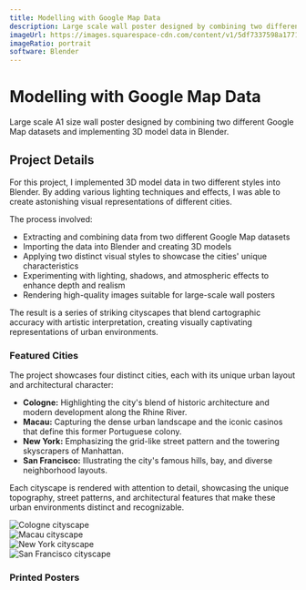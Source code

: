 ```yaml
---
title: Modelling with Google Map Data
description: Large scale wall poster designed by combining two different Google Map datasets and implementing 3D model data in Blender.
imageUrl: https://images.squarespace-cdn.com/content/v1/5df7337598a1771a4a73ef26/1646525087584-R170PYIBR5ZM4ETLW1GA/Cologne5.jpeg
imageRatio: portrait
software: Blender
---
```



# Modelling with Google Map Data

Large scale A1 size wall poster designed by combining two different Google Map datasets and implementing 3D model data in Blender.

## Project Details

For this project, I implemented 3D model data in two different styles into Blender. By adding various lighting techniques and effects, I was able to create astonishing visual representations of different cities.

The process involved:
- Extracting and combining data from two different Google Map datasets
- Importing the data into Blender and creating 3D models
- Applying two distinct visual styles to showcase the cities' unique characteristics
- Experimenting with lighting, shadows, and atmospheric effects to enhance depth and realism
- Rendering high-quality images suitable for large-scale wall posters

The result is a series of striking cityscapes that blend cartographic accuracy with artistic interpretation, creating visually captivating representations of urban environments.

### Featured Cities

The project showcases four distinct cities, each with its unique urban layout and architectural character:

- **Cologne:** Highlighting the city's blend of historic architecture and modern development along the Rhine River.
- **Macau:** Capturing the dense urban landscape and the iconic casinos that define this former Portuguese colony.
- **New York:** Emphasizing the grid-like street pattern and the towering skyscrapers of Manhattan.
- **San Francisco:** Illustrating the city's famous hills, bay, and diverse neighborhood layouts.

Each cityscape is rendered with attention to detail, showcasing the unique topography, street patterns, and architectural features that make these urban environments distinct and recognizable.

<div class="image-grid-2column">
  <div class="relative flex items-center justify-top overflow-visible">
    <img 
      src="https://images.squarespace-cdn.com/content/v1/5df7337598a1771a4a73ef26/1646525087584-R170PYIBR5ZM4ETLW1GA/Cologne5.jpeg" 
      alt="Cologne cityscape"
      class="w-full h-auto object-contain rounded-lg re-image" 
    />
  </div>
  <div class="relative flex items-center justify-center overflow-visible">
    <img 
      src="https://images.squarespace-cdn.com/content/v1/5df7337598a1771a4a73ef26/1646525087574-P1VGAPTQFKTL7X07366B/Macau5.jpeg" 
      alt="Macau cityscape"
      class="w-full h-auto object-contain rounded-lg re-image" 
    />
  </div>
  <div class="relative flex items-center justify-center overflow-visible">
    <img 
      src="https://images.squarespace-cdn.com/content/v1/5df7337598a1771a4a73ef26/1646525088175-V7S5CZZAWOEFLVM9GZLJ/New-York18.jpeg" 
      alt="New York cityscape"
      class="w-full h-auto object-contain rounded-lg re-image" 
    />
  </div>
  <div class="relative flex items-center justify-center overflow-visible">
    <img 
      src="https://images.squarespace-cdn.com/content/v1/5df7337598a1771a4a73ef26/1646525088261-NA2SZD6GO0YRTGOPJ16I/San-Francisco4.jpeg" 
      alt="San Francisco cityscape"
      class="w-full h-auto object-contain rounded-lg re-image" 
    />
  </div>
</div>

### Printed Posters
